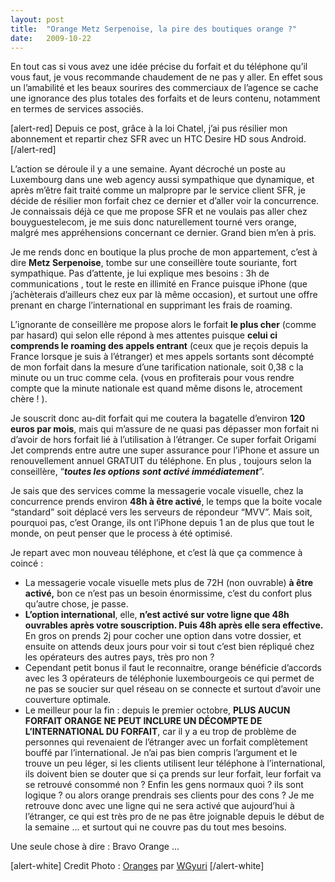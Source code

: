 ```yaml
---
layout:	post
title:	"Orange Metz Serpenoise, la pire des boutiques orange ?"
date:	2009-10-22
---
```


  En tout cas si vous avez une idée précise du forfait et du téléphone qu’il vous faut, je vous recommande chaudement de ne pas y aller. En effet sous un l’amabilité et les beaux sourires des commerciaux de l’agence se cache une ignorance des plus totales des forfaits et de leurs contenu, notamment en termes de services associés.

[alert-red] Depuis ce post, grâce à la loi Chatel, j’ai pus résilier mon abonnement et repartir chez SFR avec un HTC Desire HD sous Android. [/alert-red]

L’action se déroule il y a une semaine. Ayant décroché un poste au Luxembourg dans une web agency aussi sympathique que dynamique, et après m’être fait traité comme un malpropre par le service client SFR, je décide de résilier mon forfait chez ce dernier et d’aller voir la concurrence. Je connaissais déjà ce que me propose SFR et ne voulais pas aller chez bouyguestelecom, je me suis donc naturellement tourné vers orange, malgré mes appréhensions concernant ce dernier. Grand bien m’en à pris.

Je me rends donc en boutique la plus proche de mon appartement, c’est à dire **Metz Serpenoise**, tombe sur une conseillère toute souriante, fort sympathique. Pas d’attente, je lui explique mes besoins : 3h de communications , tout le reste en illimité en France puisque iPhone (que j’achèterais d’ailleurs chez eux par là même occasion), et surtout une offre prenant en charge l’international en supprimant les frais de roaming.

L’ignorante de conseillère me propose alors le forfait **le plus cher** (comme par hasard) qui selon elle répond à mes attentes puisque **celui ci comprends le roaming des appels entrant** (ceux que je reçois depuis la France lorsque je suis à l’étranger) et mes appels sortants sont décompté de mon forfait dans la mesure d’une tarification nationale, soit 0,38 c la minute ou un truc comme cela. (vous en profiterais pour vous rendre compte que la minute nationale est quand même disons le, atrocement chère ! ).

Je souscrit donc au-dit forfait qui me coutera la bagatelle d’environ **120 euros par mois**, mais qui m’assure de ne quasi pas dépasser mon forfait ni d’avoir de hors forfait lié à l’utilisation à l’étranger. Ce super forfait Origami Jet comprends entre autre une super assurance pour l’iPhone et assure un renouvellement annuel GRATUIT du téléphone. En plus , toujours selon la conseillère, “***toutes les options sont activé immédiatement***”.

Je sais que des services comme la messagerie vocale visuelle, chez la concurrence prends environ **48h à être activé**, le temps que la boite vocale “standard” soit déplacé vers les serveurs de répondeur “MVV”. Mais soit, pourquoi pas, c’est Orange, ils ont l’iPhone depuis 1 an de plus que tout le monde, on peut penser que le process à été optimisé.

Je repart avec mon nouveau téléphone, et c’est là que ça commence à coincé :

* La messagerie vocale visuelle mets plus de 72H (non ouvrable) **à être activé,** bon ce n’est pas un besoin énormissime, c’est du confort plus qu’autre chose, je passe.
* **L’option international**, elle, **n’est activé sur votre ligne que 48h ouvrables après votre souscription. Puis 48h après elle sera effective.** En gros on prends 2j pour cocher une option dans votre dossier, et ensuite on attends deux jours pour voir si tout c’est bien répliqué chez les opérateurs des autres pays, très pro non ?
* Cependant petit bonus il faut le reconnaitre, orange bénéficie d’accords avec les 3 opérateurs de téléphonie luxembourgeois ce qui permet de ne pas se soucier sur quel réseau on se connecte et surtout d’avoir une couverture optimale.
* Le meilleur pour la fin : depuis le premier octobre, **PLUS AUCUN FORFAIT ORANGE NE PEUT INCLURE UN DÉCOMPTE DE L’INTERNATIONAL DU FORFAIT**, car il y a eu trop de problème de personnes qui revenaient de l’étranger avec un forfait complètement bouffé par l’international. Je n’ai pas bien compris l’argument et le trouve un peu léger, si les clients utilisent leur téléphone à l’international, ils doivent bien se douter que si ça prends sur leur forfait, leur forfait va se retrouvé consommé non ? Enfin les gens normaux quoi ? ils sont logique ? ou alors orange prendrais ses clients pour des cons ?
Je me retrouve donc avec une ligne qui ne sera activé que aujourd’hui à l’étranger, ce qui est très pro de ne pas être joignable depuis le début de la semaine … et surtout qui ne couvre pas du tout mes besoins.

Une seule chose à dire : Bravo Orange …

[alert-white] Credit Photo : [Oranges](http://www.flickr.com/photos/wgyuri/501884430/) par [WGyuri](http://www.flickr.com/photos/wgyuri/) [/alert-white]

  